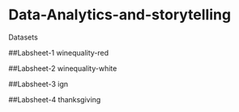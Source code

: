 # Data-Analytics-and-storytelling

Datasets

##Labsheet-1
winequality-red 

##Labsheet-2
winequality-white

##Labsheet-3
ign

##Labsheet-4
thanksgiving
